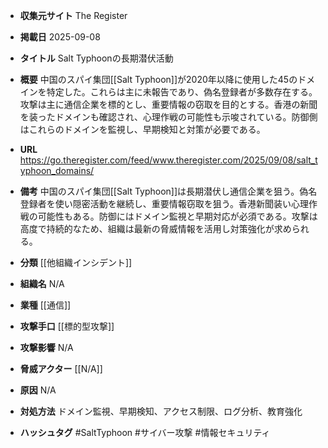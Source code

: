 - **収集元サイト**
The Register

- **掲載日**
2025-09-08

- **タイトル**
Salt Typhoonの長期潜伏活動

- **概要**
中国のスパイ集団[[Salt Typhoon]]が2020年以降に使用した45のドメインを特定した。これらは主に未報告であり、偽名登録者が多数存在する。攻撃は主に通信企業を標的とし、重要情報の窃取を目的とする。香港の新聞を装ったドメインも確認され、心理作戦の可能性も示唆されている。防御側はこれらのドメインを監視し、早期検知と対策が必要である。

- **URL**
https://go.theregister.com/feed/www.theregister.com/2025/09/08/salt_typhoon_domains/

- **備考**
中国のスパイ集団[[Salt Typhoon]]は長期潜伏し通信企業を狙う。偽名登録者を使い隠密活動を継続し、重要情報窃取を狙う。香港新聞装い心理作戦の可能性もある。防御にはドメイン監視と早期対応が必須である。攻撃は高度で持続的なため、組織は最新の脅威情報を活用し対策強化が求められる。

- **分類**
[[他組織インシデント]]

- **組織名**
N/A

- **業種**
[[通信]]

- **攻撃手口**
[[標的型攻撃]]

- **攻撃影響**
N/A

- **脅威アクター**
[[N/A]]

- **原因**
N/A

- **対処方法**
ドメイン監視、早期検知、アクセス制限、ログ分析、教育強化

- **ハッシュタグ**
#SaltTyphoon #サイバー攻撃 #情報セキュリティ
